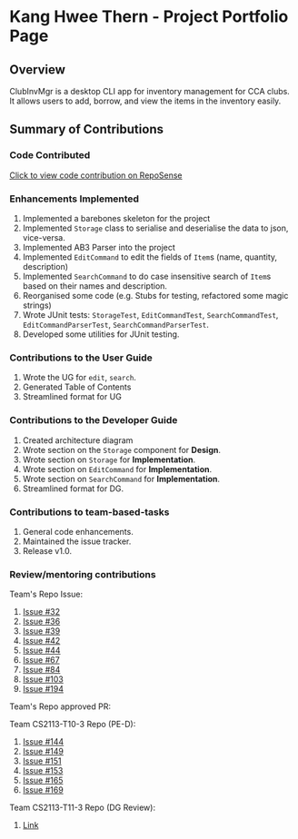 # Kang Hwee Thern - Project Portfolio Page

## Overview
ClubInvMgr is a desktop CLI app for inventory management for CCA clubs. It allows users to add, borrow, and view the items in the inventory easily.

## Summary of Contributions
### Code Contributed
[Click to view code contribution on RepoSense](https://nus-cs2113-ay2122s2.github.io/tp-dashboard/?search=&sort=groupTitle&sortWithin=title&timeframe=commit&mergegroup=&groupSelect=groupByRepos&breakdown=true&checkedFileTypes=docs~functional-code~test-code~other&since=2022-02-18&tabOpen=true&tabType=authorship&tabAuthor=IncompetentDev&tabRepo=AY2122S2-CS2113-F10-2%2Ftp%5Bmaster%5D&authorshipIsMergeGroup=false&authorshipFileTypes=docs~functional-code~test-code~other&authorshipIsBinaryFileTypeChecked=false)

### Enhancements Implemented
1. Implemented a barebones skeleton for the project
2. Implemented `Storage` class to serialise and deserialise the data to json, vice-versa.
3. Implemented AB3 Parser into the project
4. Implemented `EditCommand` to edit the fields of `Item`s (name, quantity, description)
5. Implemented `SearchCommand` to do case insensitive search of `Item`s based on their names and description.
6. Reorganised some code (e.g. Stubs for testing, refactored some magic strings)
7. Wrote JUnit tests: `StorageTest`, `EditCommandTest`, `SearchCommandTest`, `EditCommandParserTest`, `SearchCommandParserTest`.
8. Developed some utilities for JUnit testing.

### Contributions to the User Guide
1. Wrote the UG for `edit`, `search`.
2. Generated Table of Contents
3. Streamlined format for UG

### Contributions to the Developer Guide
1. Created architecture diagram
2. Wrote section on the `Storage` component for **Design**.
3. Wrote section on `Storage` for **Implementation**.
4. Wrote section on `EditCommand` for **Implementation**.
5. Wrote section on `SearchCommand`  for **Implementation**.
6. Streamlined format for DG.

### Contributions to team-based-tasks
1. General code enhancements.
2. Maintained the issue tracker.
3. Release v1.0.

### Review/mentoring contributions
Team's Repo Issue:
1. [Issue #32](https://github.com/AY2122S2-CS2113-F10-2/tp/issues/32)
2. [Issue #36](https://github.com/AY2122S2-CS2113-F10-2/tp/issues/36)
3. [Issue #39](https://github.com/AY2122S2-CS2113-F10-2/tp/issues/39)
4. [Issue #42](https://github.com/AY2122S2-CS2113-F10-2/tp/issues/42)
5. [Issue #44](https://github.com/AY2122S2-CS2113-F10-2/tp/issues/44)
6. [Issue #67](https://github.com/AY2122S2-CS2113-F10-2/tp/issues/67)
7. [Issue #84](https://github.com/AY2122S2-CS2113-F10-2/tp/issues/84)
8. [Issue #103](https://github.com/AY2122S2-CS2113-F10-2/tp/issues/103)
9. [Issue #194](https://github.com/AY2122S2-CS2113-F10-2/tp/issues/194)

Team's Repo approved PR:


Team CS2113-T10-3 Repo (PE-D):
1. [Issue #144](https://github.com/AY2122S2-CS2113T-T10-3/tp/issues/144)
2. [Issue #149](https://github.com/AY2122S2-CS2113T-T10-3/tp/issues/149)
3. [Issue #151](https://github.com/AY2122S2-CS2113T-T10-3/tp/issues/151)
4. [Issue #153](https://github.com/AY2122S2-CS2113T-T10-3/tp/issues/153)
5. [Issue #165](https://github.com/AY2122S2-CS2113T-T10-3/tp/issues/165)
6. [Issue #169](https://github.com/AY2122S2-CS2113T-T10-3/tp/issues/169)

Team CS2113-T11-3 Repo (DG Review):
1. [Link](https://github.com/nus-cs2113-AY2122S2/tp/pull/34#pullrequestreview-928370369)
